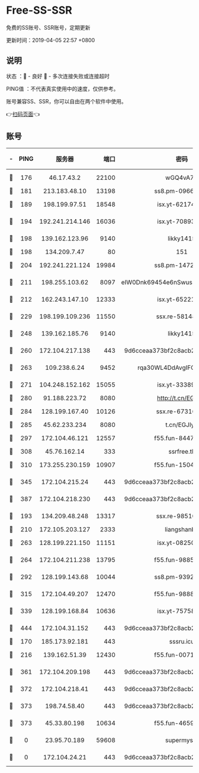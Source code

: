 # Free-SS-SSR

免费的SS账号、SSR账号，定期更新

更新时间：2019-04-05 22:57 +0800

## 说明

状态     ：🙂 - 良好 🙁 - 多次连接失败或连接超时

PING值   ：不代表真实使用中的速度，仅供参考。

账号兼容SS、SSR，你可以自由在两个软件中使用。

👉[扫码页面](https://liesauer.github.io/Free-SS-SSR/)👈

## 账号

|-|PING|服务器|端口|密码|加密方式|区域|
|:----:|:----:|:-----:|-----:|:----:|:----:|:----:|
|🙂|176|46.17.43.2|22100|wGQ4vA7D|aes-256-gcm|RU|
|🙂|181|213.183.48.10|13198|ss8.pm-09661555|rc4-md5|RU|
|🙂|189|198.199.97.51|18548|isx.yt-62174494|aes-256-cfb|US|
|🙂|194|192.241.214.146|16036|isx.yt-70893700|aes-256-cfb|US|
|🙂|198|139.162.123.96|9140|likky1415|aes-256-cfb|JP|
|🙂|198|134.209.7.47|80|151|chacha20|US|
|🙂|204|192.241.221.124|19984|ss8.pm-14722221|aes-256-cfb|US|
|🙂|211|198.255.103.62|8097|eIW0Dnk69454e6nSwuspv9DmS201tQ0D|aes-256-cfb|US|
|🙂|212|162.243.147.10|12333|isx.yt-65221310|aes-256-cfb|US|
|🙂|229|198.199.109.236|11550|ssx.re-58148686|aes-256-cfb|US|
|🙂|248|139.162.185.76|9140|likky1415|aes-256-cfb|DE|
|🙂|260|172.104.217.138|443|9d6cceaa373bf2c8acb22e60b6a58be6|aes-256-cfb|US|
|🙂|263|109.238.6.24|9452|rqa30WL4DdAvgIFG6Fs3znzTa|aes-256-cfb|FR|
|🙂|271|104.248.152.162|15055|isx.yt-33389833|aes-256-cfb|SG|
|🙂|280|91.188.223.72|8080|http://t.cn/EGJIyrl|rc4-md5|RU|
|🙂|284|128.199.167.40|10126|ssx.re-67316869|aes-256-cfb|SG|
|🙂|285|45.62.233.234|8080|t.cn/EGJIyrl|rc4-md5|CA|
|🙂|297|172.104.46.121|12557|f55.fun-84475038|aes-256-cfb|SG|
|🙂|308|45.76.162.14|333|ssrfree.tk|rc4|SG|
|🙂|310|173.255.230.159|10907|f55.fun-15045227|aes-256-cfb|US|
|🙂|345|172.104.215.24|443|9d6cceaa373bf2c8acb22e60b6a58be6|aes-256-cfb|US|
|🙂|387|172.104.218.230|443|9d6cceaa373bf2c8acb22e60b6a58be6|aes-256-cfb|US|
|🙂|193|134.209.48.248|13317|ssx.re-98510998|aes-256-cfb|US|
|🙂|210|172.105.203.127|2333|liangshanbo|chacha20|JP|
|🙂|263|128.199.221.150|11151|isx.yt-08250100|aes-256-cfb|SG|
|🙂|264|172.104.211.238|13795|f55.fun-98857408|aes-256-cfb|US|
|🙂|292|128.199.143.68|10044|ss8.pm-93920348|aes-256-cfb|SG|
|🙂|315|172.104.49.207|12470|f55.fun-98888236|aes-256-cfb|SG|
|🙂|339|128.199.168.84|10636|isx.yt-75758987|aes-256-cfb|SG|
|🙂|444|172.104.31.152|443|9d6cceaa373bf2c8acb22e60b6a58be6|aes-256-cfb|US|
|🙁|170|185.173.92.181|443|sssru.icu|rc4-md5|RU|
|🙁|216|139.162.51.39|12430|f55.fun-00710009|aes-256-cfb|SG|
|🙁|361|172.104.209.198|443|9d6cceaa373bf2c8acb22e60b6a58be6|aes-256-cfb|US|
|🙁|372|172.104.218.41|443|9d6cceaa373bf2c8acb22e60b6a58be6|aes-256-cfb|US|
|🙁|373|198.74.58.40|443|9d6cceaa373bf2c8acb22e60b6a58be6|aes-256-cfb|US|
|🙁|373|45.33.80.198|10634|f55.fun-46596927|aes-256-cfb|US|
|🙁|0|23.95.70.189|59608|supermyssr|chacha20-ietf|US|
|🙁|0|172.104.24.21|443|9d6cceaa373bf2c8acb22e60b6a58be6|aes-256-cfb|US|
